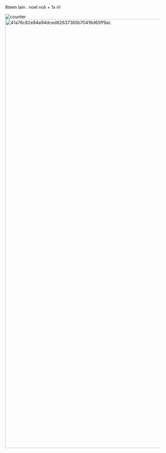 8teen
lain . noel
noli + 1x irl

![counter](https://komarev.com/ghpvc/?username=KYABAHO&label=HOW+MANY+ANGELS+VIEWED_MY+PAGE)
<img width="1610" height="1389" alt="41a76c82e84a94dced62637385b70416d65ff9ac" src="https://github.com/user-attachments/assets/cf311d3d-e1e3-4203-98a7-091c8129c307" />


